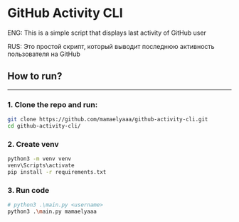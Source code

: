 # GitHub Activity CLI

ENG: This is a simple script that displays last activity of GitHub user

RUS: Это простой скрипт, который выводит последнюю активность пользователя на GitHub

## How to run?
___

### 1. Clone the repo and run:

```bash
git clone https://github.com/mamaelyaaa/github-activity-cli.git
cd github-activity-cli/
```

### 2. Create venv

```bash
python3 -m venv venv
venv\Scripts\activate
pip install -r requirements.txt
```

### 3. Run code
```bash
# python3 .\main.py <username>
python3 .\main.py mamaelyaaa
```

